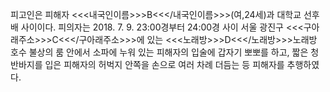 피고인은 피해자 <<<내국인이름>>>B<<</내국인이름>>>(여,24세)과 대학교 선후배 사이이다.
피의자는 2018. 7. 9. 23:00경부터 24:00경 사이 서울 광진구 <<<구아래주소>>>C<<</구아래주소>>>에 있는 <<<노래방>>>D<<</노래방>>>노래방 호수 불상의 룸 안에서 소파에 누워 있는 피해자의 입술에 갑자기 뽀뽀를 하고, 짧은 청반바지를 입은 피해자의 허벅지 안쪽을 손으로 여러 차례 더듬는 등 피해자를 추행하였다.